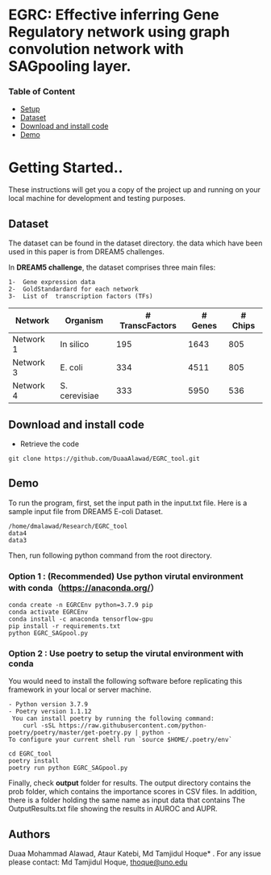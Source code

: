 #   EGRC: Effective inferring Gene Regulatory network using graph convolution network with SAGpooling layer.


### Table of Content

- [Setup](#getting-started)
- [Dataset](#Dataset)
- [Download and install code](#download-and-install-code)
- [Demo](#demo)

  
# Getting Started.. 
 
These instructions will get you a copy of the project up and running on your local machine for development and testing purposes. 

 ## Dataset
The dataset can be found in the dataset directory. 
the data which have been used in this paper is from DREAM5 challenges.

In **DREAM5 challenge**, the dataset  comprises three main files:

    1-  Gene expression data
    2-  GoldStandardard for each network
    3-  List of  transcription factors (TFs)


|    Network    |    Organism      | # TranscFactors  | # Genes | # Chips |
| ------------- | ---------------- | -----------------| --------|---------|
|    Network 1  |   In silico      |        195       |   1643  |   805   |
|    Network 3  |   E. coli        |        334       |   4511  |   805   |
|    Network 4  |   S. cerevisiae  |        333       |   5950  |   536   |



  
## Download and install code

- Retrieve the code

```
git clone https://github.com/DuaaAlawad/EGRC_tool.git
```

## Demo

To run the program, first, set the input path in the input.txt file. Here is a sample input file from DREAM5 E-coli Dataset.

```
/home/dmalawad/Research/EGRC_tool
data4
data3
```


Then, run following python command from the root directory.

### Option 1 : (Recommended) Use python virutal environment with conda（<https://anaconda.org/>）

```shell
conda create -n EGRCEnv python=3.7.9 pip
conda activate EGRCEnv
conda install -c anaconda tensorflow-gpu
pip install -r requirements.txt
python EGRC_SAGpool.py

```



### Option 2 :  Use poetry to setup the virutal environment with conda
You would need to install the following software before replicating this framework in your local or server machine.

 ```
- Python version 3.7.9
- Poetry version 1.1.12
  You can install poetry by running the following command:
     curl -sSL https://raw.githubusercontent.com/python-poetry/poetry/master/get-poetry.py | python -
To configure your current shell run `source $HOME/.poetry/env`
```

``` 
cd EGRC_tool
poetry install
poetry run python EGRC_SAGpool.py
```

Finally, check **output** folder for results. The output directory contains the prob folder, which contains the importance scores in CSV files. In addition, there is a folder holding the same name as input data that contains  The OutputResults.txt file showing the results in AUROC and AUPR.


## Authors

Duaa Mohammad Alawad, Ataur Katebi, Md Tamjidul Hoque* . For any issue please contact: Md Tamjidul Hoque, thoque@uno.edu 
